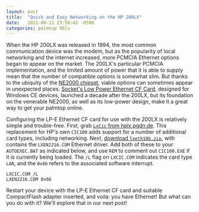 ```yaml
---
layout: post
title:  "Quick and Easy Networking on the HP 200LX"
date:   2021-09-11 23:56:42 -0500
categories: palmtop 95lx
---
```


When the HP 200LX was released in 1994, the most common communication device was the modem, but as the popularity of local networking and the internet increased, more PCMCIA Ethernet options began to appear on the market. The 200LX's particular PCMCIA implementation, and the limited amount of power that it is able to supply mean that the number of compatible options is somewhat slim. But thanks to the ubiquity of the [NE2000 chipset](https://en.wikipedia.org/wiki/NE1000#NE2000), viable options can sometimes appear in unexpected places. [Socket's Low Power Ethernet CF Card](https://web.archive.org/web/20060316085033/http://www.socketcom.com/product/EA2900-117.asp), designed for Windows CE devices, launched a decade after the 200LX, but its foundation on the venerable NE2000, as well as its low-power design, make it a great way to get your palmtop online.  

Configuring the LP-E Ethernet CF card for use with the 200LX is relatively simple and trouble-free. First, grab [`LxCic` from hplx.pgdn.de](http://hplx.pgdn.de/). This replacement for HP's own `CIC100` adds support for a number of additional card types, including networking. Next, [download `lxeth10b.zip`](https://sourceforge.net/projects/rwhitby/files/HP200LX%20Ethernet%20Drivers/1.0/), with contains the `LXEN2216.COM` Ethernet driver. Add both of these to your `AUTOEXEC.BAT` as indicated below, and use `REM` to comment out `CIC100.EXE` if it is currently being loaded. The `/L` flag on `LXCIC.COM` indicates the card type `LAN`, and the `0x66` refers to the associated software interrupt.  

```
LXCIC.COM /L
LXEN2216.COM 0x66
```

Restart your device with the LP-E Ethernet CF card and suitable CompactFlash adapter inserted, and voila: you have Ethernet! But what can you do with it? We'll explore that in our next post!  
